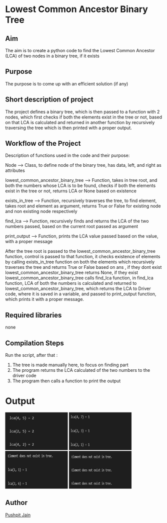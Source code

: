 
# Lowest Common Ancestor Binary Tree


## Aim

The aim is to create a python code to find the Lowest Common Ancestor (LCA) of two nodes in a binary tree, if it exists


## Purpose

The purpose is to come up with an efficient solution (if any)

## Short description of project

The project defines a binary tree, 
which is then passed to a function with 2 nodes, which first checks if both the elements exist in the tree or not,
based on that LCA is calculated and returned in another function by recursively traversing the tree
which is then printed with a proper output.

## Workflow of the Project

Description of functions used in the code and their purpose:

Node --> Class, to define node of the binary tree, has data, left, and right as attributes

lowest_common_ancestor_binary_tree --> Function, takes in tree root, and both the numbers whose LCA is to be found, checks if both the elements exist in the tree or not, returns LCA or None based on existence

exists_in_tree --> Function, recursively traverses the tree, to find element, takes root and element as argument, returns True or False for existing node and non existing node respectively

find_lca --> Function, recursively finds and returns the LCA of the two numbers passed, based on the current root passed as argument 

print_output --> Function, prints the LCA value passed based on the value, with a proper message

After the tree root is passed to the lowest_common_ancestor_binary_tree function, control is passed to that function, it checks existence of elements by calling exists_in_tree function on both the elements which recursively traverses the tree and returns True or False based on ans , 
if they dont exist lowest_common_ancestor_binary_tree returns None, if they exist lowest_common_ancestor_binary_tree calls find_lca function,
in find_lca function, LCA of both the numbers is calculated and returned to lowest_common_ancestor_binary_tree, which returns the LCA to Driver code,
where it is saved in a variable, and passed to print_output function, which prints it with a proper message.

## Required libraries

none 

## Compilation Steps
Run the script, after that :

 1. The tree is made manually here, to focus on finding part 
 2. The program returns the LCA calculated of the two numbers to the driver code
 3. The program then calls a function to print the output



# Output

<img width = 200 height = 120 src="../Lowest Common Ancestor Binary Tree/Images/lowest_common_ancestor_binary_tree_output1.PNG">
<img width = 200 height = 120 src="../Lowest Common Ancestor Binary Tree/Images/lowest_common_ancestor_binary_tree_output2.PNG">
<img width = 200 height = 120 src="../Lowest Common Ancestor Binary Tree/Images/lowest_common_ancestor_binary_tree_output3.PNG">
<img width = 200 height = 120 src="../Lowest Common Ancestor Binary Tree/Images/lowest_common_ancestor_binary_tree_output4.PNG">




## Author
[Pushpit Jain](https://github.com/pushpit-J19)
